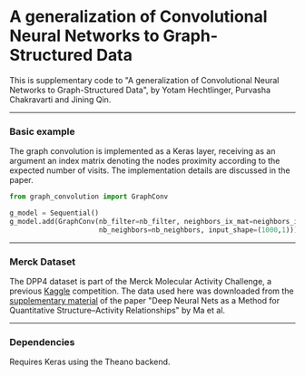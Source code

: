 # A generalization of Convolutional Neural Networks to Graph-Structured Data

This is supplementary code to "A generalization of Convolutional Neural Networks to Graph-Structured Data", by Yotam Hechtlinger, Purvasha Chakravarti and Jining Qin.

------------------

### Basic example
The graph convolution is implemented as a Keras layer, receiving as an argument an index matrix denoting the nodes proximity according to the expected number of visits. The implementation details are discussed in the paper.
```python
from graph_convolution import GraphConv

g_model = Sequential()
g_model.add(GraphConv(nb_filter=nb_filter, neighbors_ix_mat=neighbors_ix_mat, 
                      nb_neighbors=nb_neighbors, input_shape=(1000,1)))
```

------------------

### Merck Dataset
The DPP4 dataset is part of the Merck Molecular Activity Challenge, a previous [Kaggle](https://www.kaggle.com/c/MerckActivity) competition. The data used here was downloaded from the [supplementary material](http://pubs.acs.org/doi/suppl/10.1021/ci500747n) of the paper "Deep Neural Nets as a Method for Quantitative Structure–Activity Relationships" by Ma et al.

------------------

### Dependencies
Requires Keras using the Theano backend. 


